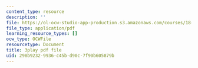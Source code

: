 ```yaml
---
content_type: resource
description: ''
file: https://ol-ocw-studio-app-production.s3.amazonaws.com/courses/18-06sc-linear-algebra-fall-2011/298b92329936c45bd90c7f90b605879b_HgC1l_6ySkc.pdf
file_type: application/pdf
learning_resource_types: []
ocw_type: OCWFile
resourcetype: Document
title: 3play pdf file
uid: 298b9232-9936-c45b-d90c-7f90b605879b
---
```

